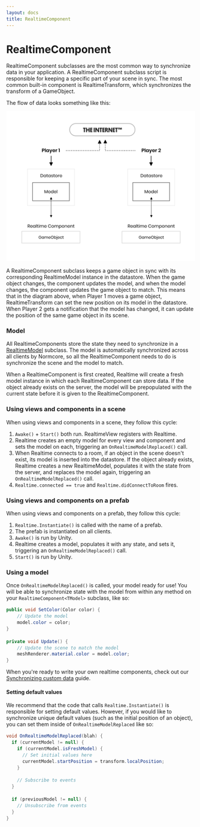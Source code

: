 ```yaml
---
layout: docs
title: RealtimeComponent
---
```

# RealtimeComponent

RealtimeComponent subclasses are the most common way to synchronize data in your application. A RealtimeComponent subclass script is responsible for keeping a specific part of your scene in sync. The most common built-in component is RealtimeTransform, which synchronizes the transform of a GameObject.

The flow of data looks something like this:

![](./synchronizing-custom-data/data-flow.svg "The flow of data in a Normcore application")

A RealtimeComponent subclass keeps a game object in sync with its corresponding RealtimeModel instance in the datastore. When the game object changes, the component updates the model, and when the model changes, the component updates the game object to match. This means that in the diagram above, when Player 1 moves a game object, RealtimeTransform can set the new position on its model in the datastore. When Player 2 gets a notification that the model has changed, it can update the position of the same game object in its scene.

### Model
All RealtimeComponents store the state they need to synchronize in a [RealtimeModel](../room/realtimemodel) subclass. The model is automatically synchronized across all clients by Normcore, so all the RealtimeComponent needs to do is synchronize the scene and the model to match.

When a RealtimeComponent is first created, Realtime will create a fresh model instance in which each RealtimeComponent can store data. If the object already exists on the server, the model will be prepopulated with the current state before it is given to the RealtimeComponent.

### Using views and components in a scene
When using views and components in a scene, they follow this cycle:
1. `Awake()` + `Start()` both run. RealtimeView registers with Realtime.
2. Realtime creates an empty model for every view and component and sets the model on each, triggering an `OnRealtimeModelReplaced()` call.
3. When Realtime connects to a room, if an object in the scene doesn't exist, its model is inserted into the datastore. If the object already exists, Realtime creates a new RealtimeModel, populates it with the state from the server, and replaces the model again, triggering an `OnRealtimeModelReplaced()` call.
4. `Realtime.connected == true` and `Realtime.didConnectToRoom` fires.

### Using views and components on a prefab
When using views and components on a prefab, they follow this cycle:
1. `Realtime.Instantiate()` is called with the name of a prefab.
2. The prefab is instantiated on all clients.
3. `Awake()` is run by Unity.
4. Realtime creates a model, populates it with any state, and sets it, triggering an `OnRealtimeModelReplaced()` call.
5. `Start()` is run by Unity.

### Using a model
Once `OnRealtimeModelReplaced()` is called, your model ready for use! You will be able to synchronize state with the model from within any method on your `RealtimeComponent<TModel>` subclass, like so:

```csharp
public void SetColor(Color color) {
    // Update the model
    model.color = color;
}

private void Update() {
    // Update the scene to match the model
    meshRenderer.material.color = model.color;
}
```

When you're ready to write your own realtime components, check out our [Synchronizing custom data](./synchronizing-custom-data) guide.

#### Setting default values
We recommend that the code that calls `Realtime.Instantiate()` is responsible for setting default values. However, if you would like to synchronize unique default values (such as the initial position of an object), you can set them inside of `OnRealtimeModelReplaced` like so:

```csharp
void OnRealtimeModelReplaced(blah) {
  if (currentModel != null) {
    if (currentModel.isFreshModel) {
      // Set initial values here
      currentModel.startPosition = transform.localPosition;
    }

    // Subscribe to events
  }

  if (previousModel != null) {
    // Unsubscribe from events
  }
}
```
